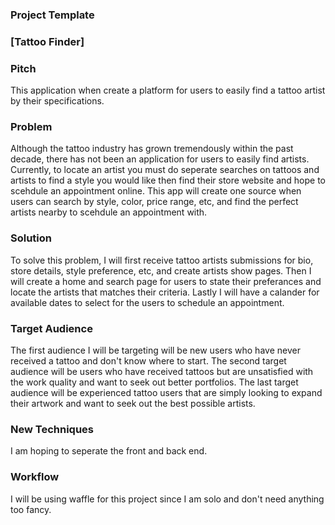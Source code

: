 ### Project Template

### [Tattoo Finder]

### Pitch

This application when create a platform for users to easily find a tattoo artist by their specifications.

### Problem

Although the tattoo industry has grown tremendously within the past decade, there has not been an application for users to easily find artists.  Currently, to locate an artist you must do seperate searches on tattoos and artists to find a style you would like then find their store website and hope to scehdule an appointment online.  This app will create one source when users can search by style, color, price range, etc, and find the perfect artists nearby to scehdule an appointment with.

### Solution

To solve this problem, I will first receive tattoo artists submissions for bio, store details, style preference, etc, and create artists show pages.  Then I will create a home and search page for users to state their preferances and locate the artists that matches their criteria.  Lastly I will have a calander for available dates to select for the users to schedule an appointment.

### Target Audience

The first audience I will be targeting will be new users who have never received a tattoo and don't know where to start.  The second target audience will be users who have received tattoos but are unsatisfied with the work quality and want to seek out better portfolios.  The last target audience will be experienced tattoo users that are simply looking to expand their artwork and want to seek out the best possible artists.

### New Techniques

I am hoping to seperate the front and back end.

### Workflow

I will be using waffle for this project since I am solo and don't need anything too fancy.
